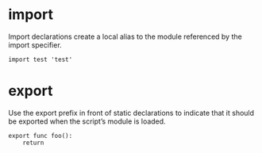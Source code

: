 # import 
Import declarations create a local alias to the module referenced by the import specifier.

```cyber
import test 'test'
```

# export
Use the export prefix in front of static declarations to indicate that it should be exported when the script’s module is loaded.

```cyber
export func foo():
    return 
```
